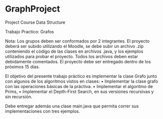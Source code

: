 # GraphProject

Project Course Data Structure

Trabajo Practico: Grafos

Nota: Los grupos deben ser conformados por 2 integrantes. El proyecto deberá ser subido utilizando el Moodle, se debe subir un archivo .zip conteniendo el código de las clases en archivos .java, y los ejemplos utilizados para probar el proyecto. Todos los archivos deben estar debidamente comentados. El proyecto debe ser entregado dentro de los próximos 15 dı́as.

El objetivo del presente trabajo práctico es implementar la clase Grafo junto con algunos de los algoritmos vistos en clases:
    • Implementar la clase grafo con las operaciones básicas de la práctiva.
    • Implementar el algoritmo de Prims,
    • Implementar el Depth-First Search, en sus versiones recursivas y sin recursión.

Debe entregar además una clase main.java que permita correr sus implementaciones con tres ejemplos.
